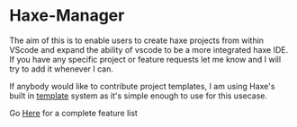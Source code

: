 # Haxe-Manager

The aim of this is to enable users to create haxe projects from within VScode and expand the ability of vscode to be a more integrated haxe IDE. If you have any specific project or feature requests let me know and I will try to add it whenever I can. 

If anybody would like to contribute project templates, I am using Haxe's built in [template](https://haxe.org/manual/std-template.html) system as it's simple enough to use for this usecase.  

Go [Here](https://github.com/Jarrio/Haxe-Manager/blob/master/Features.md) for a complete feature list
